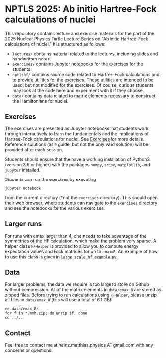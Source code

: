 # NPTLS 2025: Ab initio Hartree-Fock calculations of nuclei

This repository contains lecture and exercise materials for the part of the 2025 Nuclear Physics Turtle Lecture Series on "Ab initio Hartree-Fock calculations of nuclei." It is structured as follows:

- `lectures/` contains material related to the lectures, including slides and handwritten notes.
- `exercises/` contains Jupyter notebooks for the exercises for the students.
- `nptlshf/` contains source code related to Hartree-Fock calculations and to provide utilities for the exercises. These utilities are intended to be used, but not modified for the exercises. Of course, curious students may look at the code here and experiment with it if they choose.
- `data/` contains data related to matrix elements necessary to construct the Hamiltonians for nuclei.

## Exercises

The exercises are presented as Jupyter notebooks that students work through interactively to learn the fundamentals and the implications of Hartree-Fock calculations for nuclei. See [Exercises](exercises/) for more details. Reference solutions (as a guide, but not the only valid solution) will be provided after each session.

Students should ensure that the have a working installation of Python3 (version 3.6 or higher) with the packages `numpy`, `scipy`, `matplotlib`, and `jupyter` installed.

Students can run the exercises by executing
```
jupyter notebook
```
from the current directory (*not the `exercises` directory).
This should open their web browser, where students can navigate to the `exercises` directory and see the notebooks for the various exercises.

## Larger runs

For runs with emax larger than 4, one needs to take advantage of the symmetries of the HF calculation, which make the problem very sparse. A helper class `HFHelper` is provided to allow you to compute energy expectation values and Fock matrices for up to `emax=8`. An example of how to use this class is given in [`large_scale_hf_example.py`](large_scale_hf_example.py).

## Data

For larger problems, the data we require is too large to store on Github without compression. All of the matrix elements in `data/emax_8` are stored as zipped files. Before trying to run calculations using `HFHelper`, please unzip all files in `data/emax_8` (this will use a total of 6.1 GB):

```
cd data/emax_8/
for f in *.mmh.zip; do unzip $f; done
cd ../..
```

## Contact

Feel free to contact me at heinz.matthias.physics AT gmail.com with any concerns or questions.

